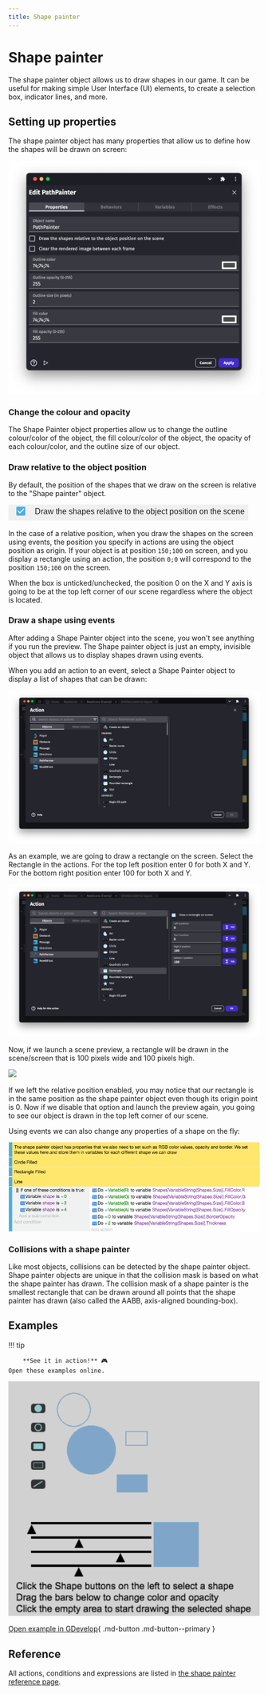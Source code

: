```yaml
---
title: Shape painter
---
```

# Shape painter

The shape painter object allows us to draw shapes in our game. It can be useful for making simple User Interface (UI) elements, to create a selection box, indicator lines, and more.

## Setting up properties

The shape painter object has many properties that allow us to define how the shapes will be drawn on screen:

![](pasted/20230304-165718.png)

### Change the colour and opacity

The Shape Painter object properties allow us to change the outline colour/color of the object, the fill colour/color of the object, the opacity of each colour/color, and the outline size of our object.

### Draw relative to the object position

By default, the position of the shapes that we draw on the screen is relative to the "Shape painter" object.

![](shape-painter-relative-position-property.png)

In the case of a relative position, when you draw the shapes on the screen using events, the position you specify in actions are using the object position as origin. If your object is at position `150;100` on screen, and you display a rectangle using an action, the position `0;0` will correspond to the position `150;100` on the screen.

When the box is unticked/unchecked, the position 0 on the X and Y axis is going to be at the top left corner of our scene regardless where the object is located.

### Draw a shape using events

After adding a Shape Painter object into the scene, you won't see anything if you run the preview. The Shape painter object is just an empty, invisible object that allows us to display shapes drawn using events.

When you add an action to an event, select a Shape Painter object to display a list of shapes that can be drawn:

![](pasted/20230304-170143.png)

As an example, we are going to draw a rectangle on the screen. Select the Rectangle in the actions.
For the top left position enter 0 for both X and Y. For the bottom right position enter 100 for both X and Y.

![](pasted/20230304-170552.png)

Now, if we launch a scene preview, a rectangle will be drawn in the scene/screen that is 100 pixels wide and 100 pixels high.

![](/gdevelop5/objects/rectanlge-shape-painter.png)

If we left the relative position enabled, you may notice that our rectangle is in the same position as the shape painter object even though its origin point is 0. Now if we disable that option and launch the preview again, you going to see our object is drawn in the top left corner of our scene.

Using events we can also change any properties of a shape on the fly:

![](shapepaintereventsexample.png)

### Collisions with a shape painter

Like most objects, collisions can be detected by the shape painter object.  Shape painter objects are unique in that the collision mask is based on what the shape painter has drawn.  The collision mask of a shape painter is the smallest rectangle that can be drawn around all points that the shape painter has drawn (also called the AABB, axis-aligned bounding-box).

## Examples

!!! tip

        **See it in action!** 🎮
    Open these examples online.

[![](shapepainterobject.png)](https://editor.gdevelop.io/?project=example://advanced-shape-based-painter)

[Open example in GDevelop](https://editor.gdevelop.io/?project=example://advanced-shape-based-painter){ .md-button .md-button--primary }

## Reference

All actions, conditions and expressions are listed in [the shape painter reference page](/gdevelop5/all-features/primitive-drawing/reference/).




